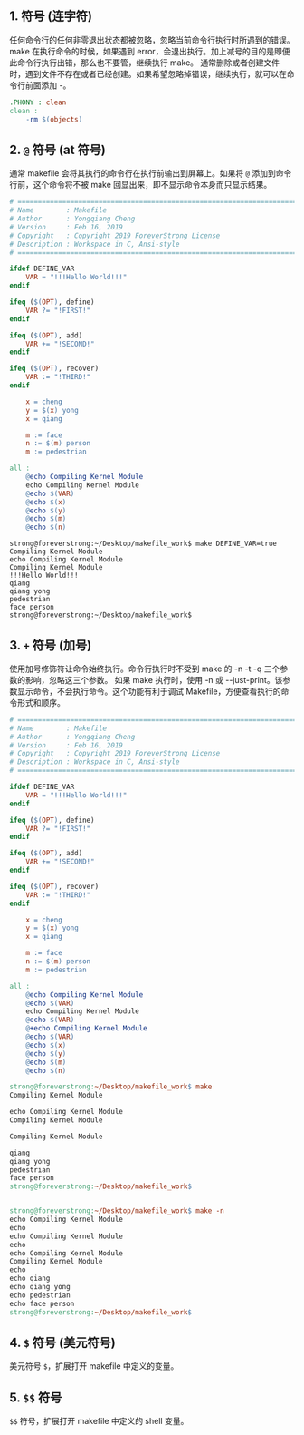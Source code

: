 ## 1. 符号 (连字符)

任何命令行的任何非零退出状态都被忽略，忽略当前命令行执行时所遇到的错误。
make 在执行命令的时候，如果遇到 error，会退出执行。加上减号的目的是即便此命令行执行出错，那么也不要管，继续执行 make。
通常删除或者创建文件时，遇到文件不存在或者已经创建。如果希望忽略掉错误，继续执行，就可以在命令行前面添加 -。

```makefile
.PHONY : clean
clean :
	-rm $(objects)
```

## 2. `@` 符号 (at 符号)

通常 makefile 会将其执行的命令行在执行前输出到屏幕上。如果将 `@` 添加到命令行前，这个命令将不被 make 回显出来，即不显示命令本身而只显示结果。

```makefile
# ============================================================================
# Name        : Makefile
# Author      : Yongqiang Cheng
# Version     : Feb 16, 2019
# Copyright   : Copyright 2019 ForeverStrong License
# Description : Workspace in C, Ansi-style
# ============================================================================

ifdef DEFINE_VAR
	VAR = "!!!Hello World!!!"
endif

ifeq ($(OPT), define)
	VAR ?= "!FIRST!"
endif

ifeq ($(OPT), add)
	VAR += "!SECOND!"
endif

ifeq ($(OPT), recover)
	VAR := "!THIRD!"
endif

    x = cheng
    y = $(x) yong
    x = qiang

    m := face
    n := $(m) person
    m := pedestrian

all :
	@echo Compiling Kernel Module
	echo Compiling Kernel Module
	@echo $(VAR)
	@echo $(x)
	@echo $(y)
	@echo $(m)
	@echo $(n)

```

```shell
strong@foreverstrong:~/Desktop/makefile_work$ make DEFINE_VAR=true
Compiling Kernel Module
echo Compiling Kernel Module
Compiling Kernel Module
!!!Hello World!!!
qiang
qiang yong
pedestrian
face person
strong@foreverstrong:~/Desktop/makefile_work$
```

## 3. `+` 符号 (加号)

使用加号修饰符让命令始终执行。命令行执行时不受到 make 的 -n -t -q 三个参数的影响，忽略这三个参数。
如果 make 执行时，使用 -n 或 --just-print。该参数显示命令，不会执行命令。这个功能有利于调试 Makefile，方便查看执行的命令形式和顺序。

```makefile
# ============================================================================
# Name        : Makefile
# Author      : Yongqiang Cheng
# Version     : Feb 16, 2019
# Copyright   : Copyright 2019 ForeverStrong License
# Description : Workspace in C, Ansi-style
# ============================================================================

ifdef DEFINE_VAR
	VAR = "!!!Hello World!!!"
endif

ifeq ($(OPT), define)
	VAR ?= "!FIRST!"
endif

ifeq ($(OPT), add)
	VAR += "!SECOND!"
endif

ifeq ($(OPT), recover)
	VAR := "!THIRD!"
endif

    x = cheng
    y = $(x) yong
    x = qiang

    m := face
    n := $(m) person
    m := pedestrian

all :
	@echo Compiling Kernel Module
	@echo $(VAR)
	echo Compiling Kernel Module
	@echo $(VAR)
	@+echo Compiling Kernel Module
	@echo $(VAR)
	@echo $(x)
	@echo $(y)
	@echo $(m)
	@echo $(n)

```

```makefile
strong@foreverstrong:~/Desktop/makefile_work$ make
Compiling Kernel Module

echo Compiling Kernel Module
Compiling Kernel Module

Compiling Kernel Module

qiang
qiang yong
pedestrian
face person
strong@foreverstrong:~/Desktop/makefile_work$ 


strong@foreverstrong:~/Desktop/makefile_work$ make -n
echo Compiling Kernel Module
echo 
echo Compiling Kernel Module
echo 
echo Compiling Kernel Module
Compiling Kernel Module
echo 
echo qiang
echo qiang yong
echo pedestrian
echo face person
strong@foreverstrong:~/Desktop/makefile_work$

```

## 4. `$` 符号 (美元符号)

美元符号 `$`，扩展打开 makefile 中定义的变量。

## 5. `$$` 符号

`$$` 符号，扩展打开 makefile 中定义的 shell 变量。

